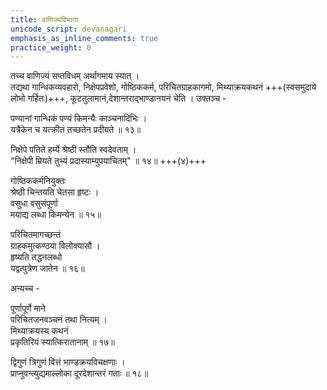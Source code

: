 ```yaml
---
title: वाणिज्यविभागाः
unicode_script: devanagari
emphasis_as_inline_comments: true
practice_weight: 0
---
```


तच्च वाणिज्यं सप्तविधम् अर्थागमाय स्यात् ।  
तद्यथा गान्धिकव्यवहारो, निक्षेपप्रवेशो, गोष्ठिककर्म, परिचितग्राहकागमो, मिथ्याक्रयकथनं +++(स्वसमुदाये लोभो गर्हितः)+++, कूटतुलामानं,देशान्तराद्भाण्डानयनं चेति । उक्तञ्च -

पण्यानां गान्धिकं पण्यं किमन्यैः काञ्चनादिभिः ।  
यत्रैकेन च यत्क्रीतं तच्छतेन प्रदीयते ॥ १३॥

निक्षेपे पतिते हर्म्ये श्रेष्ठी स्तौति स्वदेवताम् ।  
"निक्षेपी म्रियते तुभ्यं प्रदास्याम्युपयाचितम्" ॥ १४॥ +++(४)+++

गोष्ठिककर्मनियुक्तः  
श्रेष्ठी चिन्तयति चेतसा हृष्टः ।  
वसुधा वसुसंपूर्णा  
मयाद्य लब्धा किमन्येन ॥ १५॥

परिचितमागच्छन्तं  
ग्राहकमुत्कण्ठया विलोक्यासौ ।  
हृष्यति तद्धनलब्धो  
यद्वत्पुत्रेण जातेन ॥ १६॥

अन्यच्च -

पूर्णापूर्णे माने  
परिचितजनवञ्चनं तथा नित्यम् ।  
मिथ्याक्रयस्य कथनं  
प्रकृतिरियं स्यात्किरातानाम् ॥ १७॥

द्विगुणं त्रिगुणं वित्तं भाण्डक्रयविचक्षणाः ।  
प्राप्नुवन्त्युद्यमाल्लोका दूरदेशान्तरं गताः ॥ १८॥